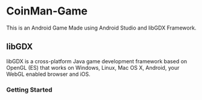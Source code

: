 
# CoinMan-Game
This is an Android Game Made using Android Studio and libGDX Framework.
## libGDX

libGDX is a cross-platform Java game development framework based on OpenGL (ES) that works on Windows, Linux, Mac OS X, Android, your WebGL enabled browser and iOS.

### Getting Started

